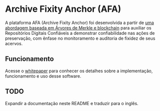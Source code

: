 # Archive Fixity Anchor (AFA)
A plataforma AFA (Archive Fixity Anchor) foi desenvolvida a partir de
[uma abordagem baseada em Árvores de Merkle e blockchain](https://doi.org/10.5753/wblockchain.2020.12432)
para auxiliar os Repositórios Digitais Confiáveis a demonstrar confiabilidade nas ações de preservação, com ênfase no monitoramento e auditoria de fixidez de seus acervos.

## Funcionamento

Acesse o [whitepaper](afa-whitepaper.pdf) para conhecer os detalhes sobre a implementação, funcionamento e uso desse software.

## TODO

Expandir a documentação neste README e traduzir para o inglês.

